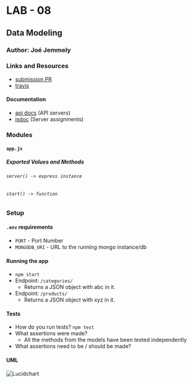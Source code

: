 # LAB - 08

## Data Modeling

### Author: Joé Jemmely

### Links and Resources

- [submission PR](https://github.com/401-advanced-javascript-joejemmely/lab-08/pull/1)
- [travis](https://travis-ci.com/401-advanced-javascript-joejemmely/lab-08)

#### Documentation

- [api docs](http://xyz.com) (API servers)
- [jsdoc](http://xyz.com) (Server assignments)

### Modules

#### `app.js`

##### Exported Values and Methods

###### `server() -> express instance`

###### `start() -> function`

### Setup

#### `.env` requirements

- `PORT` - Port Number
- `MONGODB_URI` - URL to the running mongo instance/db

#### Running the app

- `npm start`
- Endpoint: `/categories/`
  - Returns a JSON object with abc in it.
- Endpoint: `/products/`
  - Returns a JSON object with xyz in it.

#### Tests

- How do you run tests? `npm test`
- What assertions were made?
  - All the methods from the models have been tested independently
- What assertions need to be / should be made?

#### UML

![Lucidchart](..)
